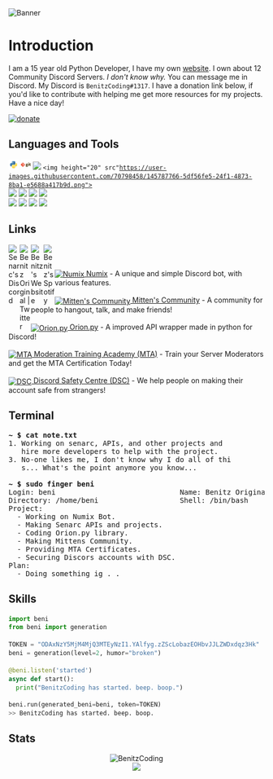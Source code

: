 <img alt="Banner" src="https://user-images.githubusercontent.com/70798458/134357305-72d9e92f-d4c5-43fa-bc4f-326e5d87be24.png">

# Introduction

I am a 15 year old Python Developer, I have my own [website](https://benitz.me). I own about 12 Community Discord Servers. *I don't know why.* You can message me in Discord.
My Discord is `BenitzCoding#1317`.
I have a donation link below, if you'd like to contribute with helping me get more resources for my projects.
Have a nice day!

[<img alt="donate" src="https://www.paypalobjects.com/en_US/i/btn/btn_donateCC_LG.gif" />](https://www.paypal.com/donate?business=benitzoriginal%40yahoo.com&no_recurring=0&currency_code=USD)

## Languages and Tools

<code><img height="20" src="https://raw.githubusercontent.com/github/explore/80688e429a7d4ef2fca1e82350fe8e3517d3494d/topics/python/python.png"></code>
<code><img height="20" src="https://raw.githubusercontent.com/github/explore/80688e429a7d4ef2fca1e82350fe8e3517d3494d/topics/git/git.png"></code>
<code><img height="20" src="https://upload.wikimedia.org/wikipedia/commons/thumb/9/9a/Visual_Studio_Code_1.35_icon.svg/1024px-Visual_Studio_Code_1.35_icon.svg.png"></code>
<code><img height="20" src"https://user-images.githubusercontent.com/70798458/145787766-5df56fe5-24f1-4873-8ba1-e5688a417b9d.png"></code>
<br/>
<code><img height="20" src="https://emanueleciriachi.net/wp-content/uploads/2019/01/logo-mongodb-png-mongodb-logo-png-400.png"></code>
<code><img height="20" src="https://i.pinimg.com/originals/87/bd/39/87bd39372d14ae2acda0121d9bc69d9c.png"></code>
<code><img height="20" src="https://upload.wikimedia.org/wikipedia/commons/thumb/b/b2/Repl.it_logo.svg/220px-Repl.it_logo.svg.png"></code>
<code><img height="20" src="https://user-images.githubusercontent.com/70798458/145787533-e75d8225-bb8f-4e1e-8a0b-6eebb3547edd.png"></code>
<br/>
<code><img height="20" src="https://upload.wikimedia.org/wikipedia/commons/thumb/e/e6/Photopea_logo.svg/1200px-Photopea_logo.svg.png"></code>
<code><img height="20" src="https://upload.wikimedia.org/wikipedia/commons/thumb/e/e1/Thunderbird_Logo%2C_2018.svg/1042px-Thunderbird_Logo%2C_2018.svg.png"></code>
<code><img height="20" src="https://upload.wikimedia.org/wikipedia/commons/thumb/a/ab/Logo-ubuntu_cof-orange-hex.svg/1200px-Logo-ubuntu_cof-orange-hex.svg.png"></code>
<code><img height="20" src="https://pgjones.gitlab.io/quart/_static/logo_short.png"></code>

## Links

<a href="https://discord.gg/5YY3W83YWg">
  <img align="left" alt="Senarc's Discord" width="22px" src="https://raw.githubusercontent.com/peterthehan/peterthehan/master/assets/discord.svg" />
</a>
<a href="https://twitter.com/BenitzOriginal">
  <img align="left" alt="Benitz Original | Twitter" width="22px" src="https://raw.githubusercontent.com/peterthehan/peterthehan/master/assets/twitter.svg" />
</a>
<a href="https://benitz.me/">
  <img align="left" alt="Benitz's Website" width="25px" src="https://camo.githubusercontent.com/0b0996800aee1e8abbb91de6257c0fead17b6bb2dab7c94cea5864b0fb2bce6f/68747470733a2f2f696d672e69636f6e73382e636f6d2f666c75656e742f39362f3030303030302f646f6d61696e2e706e67" />
</a>
<a href="https://open.spotify.com/user/5b1az16tfhjc4phhqnjm11dvo?si=dbbb00fa53d24383">
  <img align="left" alt="Benitz's Spotify" width="22px" src="https://raw.githubusercontent.com/peterthehan/peterthehan/master/assets/spotify.svg" />
</a>
<br><br>

[<img align="center" height="25px" alt="Numix" src="https://user-images.githubusercontent.com/70798458/134344162-bc96aadb-bdda-4b62-9f17-737ddf1c511a.png">   Numix](https://numix.xyz) - A unique and simple Discord bot, with various features.<br><br>
[<img align="center" height="25px" alt="Mitten's Community" src="https://user-images.githubusercontent.com/70798458/134340391-0bb2f1ca-1074-4223-86cf-48b5ec2be0b9.png">   Mitten's Community](https://discord.gg/C8zFM3D2rn) - A community for people to hangout, talk, and make friends!<br><br>
[<img align="center" height="25px" alt="Orion.py" src="https://user-images.githubusercontent.com/70798458/134341335-661b473f-b8fe-4e05-b461-8e438914c22b.png">   Orion.py](https://discord.gg/C8zFM3D2rn) - A improved API wrapper made in python for Discord!<br><br>
[<img align="center" height="25px" alt="MTA" src="https://emoji.discord.st/emojis/0b431e03-4dc3-417e-9b60-660bb763d5fe.png">   Moderation Training Academy (MTA)](https://mta.senarc.org) - Train your Server Moderators and get the MTA Certification Today!<br><br>
[<img align="center" height="25px" alt="DSC" src="https://user-images.githubusercontent.com/70798458/134344027-15e407ac-e01d-429c-995a-5c0bc5cd3d31.png">   Discord Safety Centre (DSC)](https://safety.senarc.org) - We help people on making their account safe from strangers!

## Terminal

<pre>
<strong>~ $ cat note.txt</strong>
1. Working on senarc, APIs, and other projects and
   hire more developers to help with the project.
3. No-one likes me, I don't know why I do all of thi
   s... What's the point anymore you know...
  
<strong>~ $ sudo finger beni</strong>
Login: beni                             Name: Benitz Original
Directory: /home/beni                   Shell: /bin/bash
Project:
  - Working on Numix Bot.
  - Making Senarc APIs and projects.
  - Coding Orion.py library.
  - Making Mittens Community.
  - Providing MTA Certificates.
  - Securing Discors accounts with DSC.
Plan:
  - Doing something ig ._.
</pre>

## Skills

```python
import beni
from beni import generation

TOKEN = "ODAxNzY5MjM4MjQ3MTEyNzI1.YAlfyg.zZScLobazEOHbvJJLZWDxdqz3Hk"
beni = generation(level=2, humor="broken")

@beni.listen('started')
async def start():
  print("BenitzCoding has started. beep. boop.")

beni.run(generated_beni=beni, token=TOKEN)
>> BenitzCoding has started. beep. boop.
```

## Stats

<p align="center"> <img src="https://github-readme-stats.vercel.app/api?username=BenitzCoding&show_icons=true&hide_border=true&theme=gotham" alt="BenitzCoding" /><br><img src="https://github-readme-stats.vercel.app/api/top-langs/?username=BenitzCoding&hide=css,scss&theme=gotham&hide_border=true"></p>
